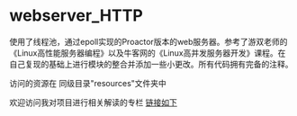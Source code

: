 # webserver_HTTP
使用了线程池，通过epoll实现的Proactor版本的web服务器。参考了游双老师的《Linux高性能服务器编程》以及牛客网的《Linux高并发服务器开发》课程。在自己复现的基础上进行模块的整合并添加一些小更改。所有代码拥有完备的注释。

访问的资源在 同级目录"resources"文件夹中

欢迎访问我对项目进行相关解读的专栏  [链接如下](https://blog.csdn.net/qq_53157334/category_12075219.html)
